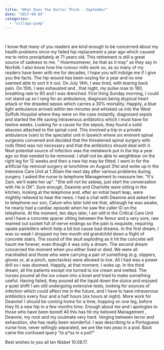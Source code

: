 ```yaml
---
title: "What Does the Doctor Think - September"
date: "2017-09-05"
categories: 
  - "village-pump"
---
```


 

I know that many of you readers are kind enough to be concerned about my health problems since my failed hip replacement a year ago which caused me to retire precipitately at 71 years old. This retirement is still a great source of sadness to me. " Howmsomever, be that as it may" as they say in Norfolk. I also know how the rumour mills work so, as so many of my readers have been with me for decades, I hope you will indulge me if I give you the facts. The hip wound has been oozing for a year and no one seemed able to sort it it out. On July 14th, I was tired, with tearing back pain. On 15th, I was exhausted and , that night, my pulse rose to 160, breathing rate to 60 and I was drenched. First thing Sunday morning, I could not stand up so I rang for an ambulance, diagnosis being atypical heart attack or the dreaded sepsis which carries a 30% mortality. Happily, a blue light ambulance arrived within ten minutes and whisked us into the West Suffolk Hospital where they were on the case instantly, diagnosed sepsis and started the life saving intravenous antibiotics which I must have for twelve weeks. Looking for a cause for the sepsis, they found a solid abscess attached to the spinal cord. This involved a trip in a private ambulance (van) to the specialist unit in Ipswich where six eminent spinal surgeons convened and decided that the threatened spinal surgery with rods fitted was not necessary and that the antibiotics should deal with it. Next potential source of infection was the metalwork put in the hip a year ago so that needed to be removed. I shall not be able to weightbear on the right leg for 12 weeks and then a new hip may be fitted. I went in for the artificial hip removal surgery at lunchtime on August 31st and woke up in the Intensive Care Unit at 1.30am the next day after various problems during surgery. I asked the nurse to telephone Management to reassure her. "It's 2am, we'll wake her up". "She will not be asleep, just start the conversation with He is OK". Sure enough, Deannie and Charlotte were sitting in the kitchen, looking at the telephone and, after an initial heart leap, were mightily relieved to hear the news. I had a chat with Deannie and asked her to telephone our son, Calum who later told me that, although he was awake, he nearly had a cardiac episode when he saw the caller ID on the telephone. At the moment, ten days later, I am still in the Critical Care Unit and I have a concrete spacer sitting between the femur and a very sore, raw reamed out socket full of nerve endings so the pain is exquisite, requiring opiate painkillers which help a bit but cause bad dreams. In the first dream, I was so weak I dropped my two month old grandchild down a flight of concrete stairs. The sound of the skull exploding as it hit the concrete will haunt me forever, even though it was only a dream. The second dream concerned the moment when you either lived or died. We were all marshalled and those who were carrying a pair of something (e.g. slippers, gloves or, at a pinch, spectacles) were allowed to live. All I had was a power drill so I was doomed. Happily, at that moment, I woke up. In the third dream, all the patients except me turned to ice cream and melted. The nurses poured all the ice cream into a bowl and tried to make something useful. Having failed, they poured all the liquid down the sluice and enjoyed a quiet shift! I am still undergoing extensive tests, looking for sources of infection which could affect me in the future, and I have to have intravenous antibiotics every four and a half hours (six hours at night). More work for Deannie! I should be coming home for a time, hopping on one leg, before they fit a new hip in a few months time. Enough about me and I apologies to those who have been bored! All this has hit my beloved Management , Deannie, my rock and my soulmate very hard. Verging between terror and exhaustion, she has really been wonderful. I was describing to a Portuguese nurse how, never willingly separated, we are like two peas in a pod. Back came the confused query "to p\*ss in a pot?"

Best wishes to you all Ian Nisbet 10.08.17.
